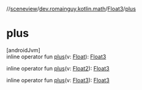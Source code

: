 //[sceneview](../../../index.md)/[dev.romainguy.kotlin.math](../index.md)/[Float3](index.md)/[plus](plus.md)

# plus

[androidJvm]\
inline operator fun [plus](plus.md)(v: [Float](https://kotlinlang.org/api/latest/jvm/stdlib/kotlin/-float/index.html)): [Float3](index.md)

inline operator fun [plus](plus.md)(v: [Float2](../-float2/index.md)): [Float3](index.md)

inline operator fun [plus](plus.md)(v: [Float3](index.md)): [Float3](index.md)
